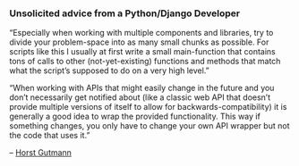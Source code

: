 ### Unsolicited advice from a Python/Django Developer

“Especially when working with multiple components and libraries, try to divide your problem-space into as many small chunks as possible. For scripts like this I usually at first write a small main-function that contains tons of calls to other (not-yet-existing) functions and methods that match what the script’s supposed to do on a very high level.”

“When working with APIs that might easily change in the future and you don’t necessarily get notified about (like a classic web API that doesn’t provide multiple versions of itself to allow for backwards-compatibility) it is generally a good idea to wrap the provided functionality. This way if something changes, you only have to change your own API wrapper but not the code that uses it.”

– [Horst Gutmann](https://github.com/zerok)